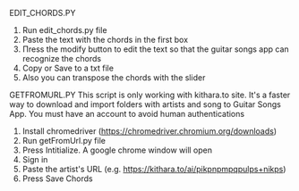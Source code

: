 EDIT_CHORDS.PY
1) Run edit_chords.py file
2) Paste the text with the chords in the first box
3) Πress the modify button to edit the text so that the guitar songs app can recognize the chords
4) Copy or Save to a txt file
5) Also you can transpose the chords with the slider

GETFROMURL.PY
This script is only working with kithara.to site. It's a faster way to download and import folders with artists and song to Guitar Songs App. You must have an account to avoid human authentications
1) Install chromedriver (https://chromedriver.chromium.org/downloads)
2) Run getFromUrl.py file
3) Press Intitialize. A google chrome window will open
4) Sign in
5) Paste the artist's URL (e.g. https://kithara.to/ai/pikpnpmpqpulps+nikps)
6) Press Save Chords
